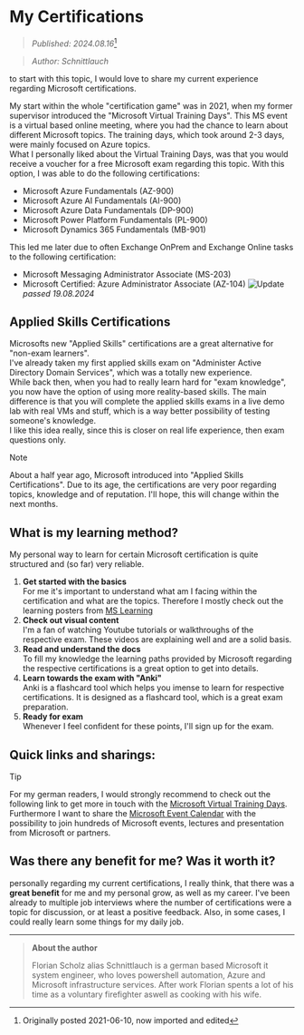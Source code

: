 # My Certifications
> _Published: 2024.08.16_[^1] <br>
[^1]: Originally posted 2021-06-10, now imported and edited
> _Author: Schnittlauch_

to start with this topic, I would love to share my current experience regarding Microsoft certifications.

My start within the whole "certification game" was in 2021, when my former supervisor introduced the "Microsoft Virtual Training Days". 
This MS event is a virtual based online meeting, where you had the chance to learn about different Microsoft topics. 
The training days, which took around 2-3 days, were mainly focused on Azure topics.<br>
What I personally liked about the Virtual Training Days, was that you would receive a voucher for a free Microsoft exam regarding this topic.
With this option, I was able to do the following certifications:
- Microsoft Azure Fundamentals (AZ-900)
- Microsoft Azure AI Fundamentals (AI-900)
- Microsoft Azure Data Fundamentals (DP-900)
- Microsoft Power Platform Fundamentals (PL-900)
- Microsoft Dynamics 365 Fundamentals (MB-901)

This led me later due to often Exchange OnPrem and Exchange Online tasks to the following certification:
- Microsoft Messaging Administrator Associate (MS-203)
- Microsoft Certified: Azure Administrator Associate (AZ-104) ![Update](https://img.shields.io/badge/Update-4287f5) _passed 19.08.2024_

## Applied Skills Certifications
Microsofts new "Applied Skills" certifications are a great alternative for "non-exam learners". <br>
I've already taken my first applied skills exam on "Administer Active Directory Domain Services", which was a totally new experience.<br>
While back then, when you had to really learn hard for "exam knowledge", you now have the option of using more reality-based skills.
The main difference is that you will complete the applied skills exams in a live demo lab with real VMs and stuff, which is a way better possibility of testing someone's knowledge.<br>
I like this idea really, since this is closer on real life experience, then exam questions only.

> [!NOTE]
> About a half year ago, Microsoft introduced into "Applied Skills Certifications".
> Due to its age, the certifications are very poor regarding topics, knowledge and of reputation. I'll hope, this will change within the next months.

## What is my learning method?
My personal way to learn for certain Microsoft certification is quite structured and (so far) very reliable. <br>
1. **Get started with the basics** <br>
For me it's important to understand what am I facing within the certification and what are the topics. Therefore I mostly check out the learning posters from [MS Learning](https://learn.microsoft.com/en-us/credentials/)
2. **Check out visual content** <br>
I'm a fan of watching Youtube tutorials or walkthroughs of the respective exam. These videos are explaining well and are a solid basis.
3. **Read and understand the docs** <br>
To fill my knowledge the learning paths provided by Microsoft regarding the respective certifications is a great option to get into details.
4. **Learn towards the exam with "Anki"** <br>
Anki is a flashcard tool which helps you imense to learn for respective certifications. It is designed as a flashcard tool, which is a great exam preparation.
5. **Ready for exam** <br>
Whenever I feel confident for these points, I'll sign up for the exam.



## Quick links and sharings:
> [!TIP]
> For my german readers, I would strongly recommend to check out the following link to get more in touch with the [Microsoft Virtual Training Days](https://www.microsoft.com/de-de/events-de/virtual-training-days/default.aspx#mavtdaf). <br>
> Furthermore I want to share the [Microsoft Event Calendar](https://events.microsoft.com/en-us/allevents/?language=English&clientTimeZone=1?timeperiod=next30Days?isSharedInLocalViewMode=false) with the possibility to join hundreds of Microsoft events, lectures and presentation from Microsoft or partners.


## Was there any benefit for me? Was it worth it?
personally regarding my current certifications, I really think, that there was a **great benefit** for me and my personal grow, as well as my career.
I've been already to multiple job interviews where the number of certifications were a topic for discussion, or at least a positive feedback.
Also, in some cases, I could really learn some things for my daily job.

---
> **About the author**
> 
> Florian Scholz alias Schnittlauch is a german based Microsoft it system engineer, who loves powershell automation, Azure and Microsoft infrastructure services.
> After work Florian spents a lot of his time as a voluntary firefighter aswell as cooking with his wife.
